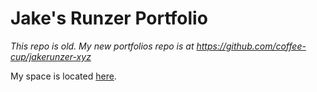 # Jake's Runzer Portfolio

_This repo is old. My new portfolios repo is at https://github.com/coffee-cup/jakerunzer-xyz_

My space is located [here](http://jakerunzer.xyz).
